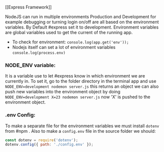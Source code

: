 [[Express Framework]]

NodeJS can run in multiple environments Production and Development for example debugging or turning login on/off are all based on the environment variables. By Default #express set it to development.
Environment variables are global variables used to get the current of the running app.


- To check for environment: `console.log(app.get('env'));`
- Nodejs itself can set a lot of environment variables `console.log(process.env)`

### NODE_ENV variable:

It is a variable use to  let #express know in which environment we are currently in. To set it, go to the folder directory in the terminal app and use `NODE_ENV=development nodemon server.js` this returns an object we can also push new variables into the environment object by doing `NODE_ENV=development X=23 nodemon server.js` now 'X' is pushed to the environment object.

### .env Config: 

To make a separate file for the environment variables we must install `dotenv` from #npm .
Also to make a `config.env` file in the source folder we should:
```JavaScript
const dotenv = require('dotenv');
dotenv.config({ path: './config.env' });
```
